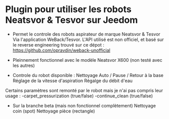 # Plugin pour utiliser les robots Neatsvor & Tesvor sur Jeedom

* Permet le controle des robots aspirateur de marque Neatsvor & Tesvor
Via l'application WeBack/Tesvor. 
L'API utilisé est non officiel, et basé sur le reverse engineering trouvé sur ce dépot : https://github.com/opravdin/weback-unofficial

* Pleinnement fonctionnel avec le modèle Neatsvor X600 
(non testé avec les autres)

* Controle du robot disponible :
Nettoyage Auto / Pause / Retour à la base
Réglage de la vitesse d'aspiration 
Régalge du débit d'eau

Certains paramètres sont remonté par le robot mais je n'ai pas compris leur usage :
-carpet_pressurization (true/false)
-continue_clean (true/false)

* Sur la branche beta (mais non fonctionnel complètement)
Nettoyage coin (spot)
Nettoyage pièce (rectangle)

